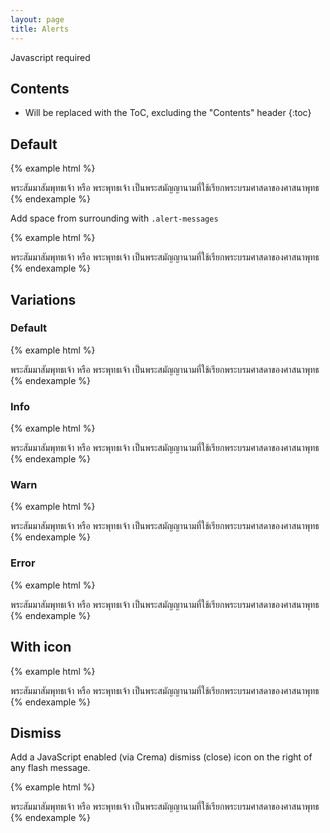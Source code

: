```yaml
---
layout: page
title: Alerts
---
```


<!-- FIXME Need javascript for closing message -->

<div class="alert-messages">
	<div class="alert alert-warn">
		<i class="icon fa fa-warning"></i>Javascript required
	</div>
</div>

## Contents

* Will be replaced with the ToC, excluding the "Contents" header
{:toc}

## Default

{% example html %}
<div class="alert">
	พระสัมมาสัมพุทธเจ้า หรือ พระพุทธเจ้า เป็นพระสมัญญานามที่ใช้เรียกพระบรมศาสดาของศาสนาพุทธ
</div>
{% endexample %}

Add space from surrounding with `.alert-messages`

{% example html %}
<div class="alert-messages">
	<div class="alert">
		พระสัมมาสัมพุทธเจ้า หรือ พระพุทธเจ้า เป็นพระสมัญญานามที่ใช้เรียกพระบรมศาสดาของศาสนาพุทธ
	</div>
</div>
{% endexample %}

## Variations

### Default

{% example html %}
<div class="alert">
	พระสัมมาสัมพุทธเจ้า หรือ พระพุทธเจ้า เป็นพระสมัญญานามที่ใช้เรียกพระบรมศาสดาของศาสนาพุทธ
</div>
{% endexample %}

### Info

{% example html %}
<div class="alert alert-info">
	พระสัมมาสัมพุทธเจ้า หรือ พระพุทธเจ้า เป็นพระสมัญญานามที่ใช้เรียกพระบรมศาสดาของศาสนาพุทธ
</div>
{% endexample %}

### Warn

{% example html %}
<div class="alert alert-warn">
	พระสัมมาสัมพุทธเจ้า หรือ พระพุทธเจ้า เป็นพระสมัญญานามที่ใช้เรียกพระบรมศาสดาของศาสนาพุทธ
</div>
{% endexample %}

### Error
{% example html %}
<div class="alert alert-error">
	พระสัมมาสัมพุทธเจ้า หรือ พระพุทธเจ้า เป็นพระสมัญญานามที่ใช้เรียกพระบรมศาสดาของศาสนาพุทธ
</div>
{% endexample %}


## With icon

{% example html %}
<div class="alert alert-with-icon">
	<span class="icon"><i class="fa fa-info-circle"></i></span>
	พระสัมมาสัมพุทธเจ้า หรือ พระพุทธเจ้า เป็นพระสมัญญานามที่ใช้เรียกพระบรมศาสดาของศาสนาพุทธ
</div>
{% endexample %}


## Dismiss

Add a JavaScript enabled (via Crema) dismiss (close) icon on the right of any flash message.

{% example html %}
<div class="alert">
<span class="alert-close"><i class="fa fa-close"></i></span>
	พระสัมมาสัมพุทธเจ้า หรือ พระพุทธเจ้า เป็นพระสมัญญานามที่ใช้เรียกพระบรมศาสดาของศาสนาพุทธ
</div>
{% endexample %}

